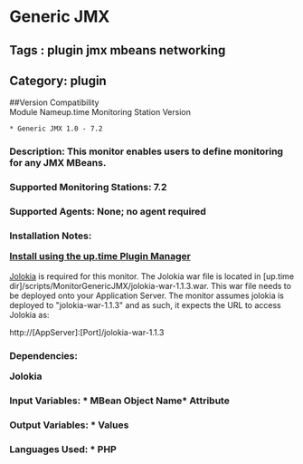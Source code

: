 # Generic JMX
## Tags : plugin   jmx   mbeans   networking  

## Category: plugin

##Version Compatibility<br/>Module Name</th><th>up.time Monitoring Station Version</th>


  
    * Generic JMX 1.0 - 7.2
  


### Description: This monitor enables users to define monitoring for any JMX MBeans.

### Supported Monitoring Stations: 7.2
### Supported Agents: None; no agent required
### Installation Notes: <p><a href="https://github.com/uptimesoftware/uptime-plugin-manager">Install using the up.time Plugin Manager</a></p>

<p><a href="http://jolokia.org">Jolokia</a> is required for this monitor. The Jolokia war file is located in [up.time dir]/scripts/MonitorGenericJMX/jolokia-war-1.1.3.war. This war file needs to be deployed onto your Application Server. The monitor assumes jolokia is deployed to "jolokia-war-1.1.3" and as such, it expects the URL to access Jolokia as:</p>

<p>http://[AppServer]:[Port]/jolokia-war-1.1.3</p>

### Dependencies: <p>Jolokia</p>

### Input Variables: * MBean Object Name* Attribute
### Output Variables: * Values
### Languages Used: * PHP

